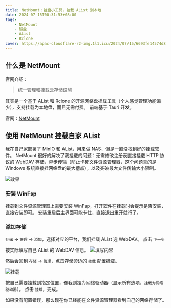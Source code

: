 ```yaml
---
title: NetMount：挂盘小工具，挂载 AList 到本地
date: 2024-07-15T00:31:53+08:00
tags:
    - NetMount
    - 磁盘
    - AList
    - Rclone
cover: https://apac-cloudflare-r2-img.1l1.icu/2024/07/15/6693fe14574d8.webp
---
```

## 什么是 NetMount

官网介绍：

> 统一管理和挂载云存储设施

其实是一个基于 AList 和 Rclone 的开源网络盘挂载工具（个人感觉管理功能偏少），支持挂载为本地盘，而且无需付费。
前端基于 Tauri 开发。

官网：[NetMount](https://www.netmount.cn/)

## 使用 NetMount 挂载自家 AList

我在自己家部署了 MinIO 和 AList，用来做 NAS，但是一直没找到好的挂载软件。
NetMount 很好的解决了我挂载的问题：无需修改注册表直接挂载 HTTP 协议的 WebDAV 存储，异步传输（防止卡死文件资源管理器，这个问题真的是 Windows 系统直接挂网络盘的最大槽点），以及突破最大文件传输大小限制。

![效果](https://apac-cloudflare-r2-img.1l1.icu/2024/07/15/6694002798d00.webp)

### 安装 WinFsp

挂载到文件资源管理器上需要安装 WinFsp，打开软件在挂载时会提示是否安装，直接安装即可。
安装重启后主界面可能卡住，直接退出重开就行了。

### 添加存储

`存储` -> `管理` -> `添加`，选择对应的平台，我们挂载 AList 选 WebDAV。
点击 `下一步`

按实际填写自己 AList 的 WebDAV 信息。
![填写内容](https://apac-cloudflare-r2-img.1l1.icu/2024/07/15/669401f848f2a.webp)

然后会回到 `存储` -> `管理`，点击存储旁边的 `挂载` 配置挂载。

![挂载](https://apac-cloudflare-r2-img.1l1.icu/2024/07/15/6694028a7239e.webp)

按自己需要挂载到指定位置，像我则挂为网络驱动器（显示所有选项，`挂载为网络驱动器`）。
点击 `挂载`，完成。

如果没有配置错误，那么现在你已经能在文件资源管理器看到自己的网络存储了。
